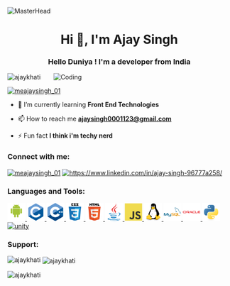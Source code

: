 ![MasterHead](https://media.licdn.com/dms/image/D5616AQEneEC4pEbqdA/profile-displaybackgroundimage-shrink_350_1400/0/1689865769515?e=1699488000&v=beta&t=ShmD1gCS0ysFB0HF84i2EZfGjrwWqX2JlFrEXv9LHgk)
<h1 align="center">Hi 👋, I'm Ajay Singh</h1>
<h3 align="center">Hello Duniya ! I'm a developer from India</h3>
<img align="right" alt="Coding" width="400" src="https://media4.giphy.com/media/UDclWKlmfmq7twI3iJ/giphy.gif?cid=ecf05e47c16ja0pjawy02kqvzbeeizb8fdjn0ctufb4eytsp&ep=v1_gifs_search&rid=giphy.gif&ct=g">

<p align="left"> <img src="https://komarev.com/ghpvc/?username=ajaykhati&label=Profile%20views&color=0e75b6&style=flat" alt="ajaykhati" /> </p>

<p align="left"> <a href="https://twitter.com/meajaysingh_01" target="blank"><img src="https://img.shields.io/twitter/follow/meajaysingh_01?logo=twitter&style=for-the-badge" alt="meajaysingh_01" /></a> </p>

- 🌱 I’m currently learning **Front End Technologies**

- 📫 How to reach me **ajaysingh0001123@gmail.com**

- ⚡ Fun fact **I think i'm techy nerd**

<h3 align="left">Connect with me:</h3>
<p align="left">
<a href="https://twitter.com/meajaysingh_01" target="blank"><img align="center" src="https://raw.githubusercontent.com/rahuldkjain/github-profile-readme-generator/master/src/images/icons/Social/twitter.svg" alt="meajaysingh_01" height="30" width="40" /></a>
<a href="https://linkedin.com/in/https://www.linkedin.com/in/ajay-singh-96777a258/" target="blank"><img align="center" src="https://raw.githubusercontent.com/rahuldkjain/github-profile-readme-generator/master/src/images/icons/Social/linked-in-alt.svg" alt="https://www.linkedin.com/in/ajay-singh-96777a258/" height="30" width="40" /></a>
</p>

<h3 align="left">Languages and Tools:</h3>
<p align="left"> <a href="https://developer.android.com" target="_blank" rel="noreferrer"> <img src="https://raw.githubusercontent.com/devicons/devicon/master/icons/android/android-original-wordmark.svg" alt="android" width="40" height="40"/> </a> <a href="https://www.cprogramming.com/" target="_blank" rel="noreferrer"> <img src="https://raw.githubusercontent.com/devicons/devicon/master/icons/c/c-original.svg" alt="c" width="40" height="40"/> </a> <a href="https://www.w3schools.com/cpp/" target="_blank" rel="noreferrer"> <img src="https://raw.githubusercontent.com/devicons/devicon/master/icons/cplusplus/cplusplus-original.svg" alt="cplusplus" width="40" height="40"/> </a> <a href="https://www.w3schools.com/css/" target="_blank" rel="noreferrer"> <img src="https://raw.githubusercontent.com/devicons/devicon/master/icons/css3/css3-original-wordmark.svg" alt="css3" width="40" height="40"/> </a> <a href="https://www.w3.org/html/" target="_blank" rel="noreferrer"> <img src="https://raw.githubusercontent.com/devicons/devicon/master/icons/html5/html5-original-wordmark.svg" alt="html5" width="40" height="40"/> </a> <a href="https://www.java.com" target="_blank" rel="noreferrer"> <img src="https://raw.githubusercontent.com/devicons/devicon/master/icons/java/java-original.svg" alt="java" width="40" height="40"/> </a> <a href="https://developer.mozilla.org/en-US/docs/Web/JavaScript" target="_blank" rel="noreferrer"> <img src="https://raw.githubusercontent.com/devicons/devicon/master/icons/javascript/javascript-original.svg" alt="javascript" width="40" height="40"/> </a> <a href="https://www.linux.org/" target="_blank" rel="noreferrer"> <img src="https://raw.githubusercontent.com/devicons/devicon/master/icons/linux/linux-original.svg" alt="linux" width="40" height="40"/> </a> <a href="https://www.mysql.com/" target="_blank" rel="noreferrer"> <img src="https://raw.githubusercontent.com/devicons/devicon/master/icons/mysql/mysql-original-wordmark.svg" alt="mysql" width="40" height="40"/> </a> <a href="https://www.oracle.com/" target="_blank" rel="noreferrer"> <img src="https://raw.githubusercontent.com/devicons/devicon/master/icons/oracle/oracle-original.svg" alt="oracle" width="40" height="40"/> </a> <a href="https://www.python.org" target="_blank" rel="noreferrer"> <img src="https://raw.githubusercontent.com/devicons/devicon/master/icons/python/python-original.svg" alt="python" width="40" height="40"/> </a> <a href="https://unity.com/" target="_blank" rel="noreferrer"> <img src="https://www.vectorlogo.zone/logos/unity3d/unity3d-icon.svg" alt="unity" width="40" height="40"/> </a> </p>

<h3 align="left">Support:</h3>

<p><img align="left" src="https://github-readme-stats.vercel.app/api/top-langs?username=ajaykhati&show_icons=true&locale=en&layout=compact" alt="ajaykhati" /></p>

<p>&nbsp;<img align="center" src="https://github-readme-stats.vercel.app/api?username=ajaykhati&show_icons=true&locale=en" alt="ajaykhati" /></p>

<p><img align="center" src="https://github-readme-streak-stats.herokuapp.com/?user=ajaykhati&" alt="ajaykhati" /></p>

